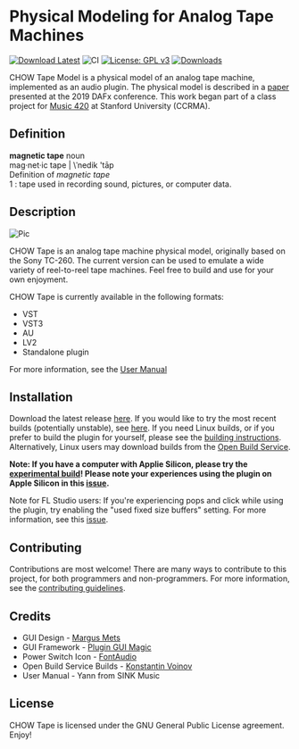 # Physical Modeling for Analog Tape Machines
[![Download Latest](https://img.shields.io/badge/download-latest-blue.svg)](https://github.com/jatinchowdhury18/AnalogTapeModel/releases/latest)
![CI](https://github.com/jatinchowdhury18/AnalogTapeModel/workflows/CI/badge.svg)
[![License: GPL v3](https://img.shields.io/badge/License-GPLv3-brightgreen.svg)](https://www.gnu.org/licenses/gpl-3.0)
[![Downloads](https://img.shields.io/github/downloads/jatinchowdhury18/AnalogTapeModel/total)](https://somsubhra.github.io/github-release-stats/?username=jatinchowdhury18&repository=AnalogTapeModel&page=1&per_page=30)

CHOW Tape Model is a physical model of an analog tape machine,
implemented as an audio plugin. The physical model is described
in a [paper](http://dafx2019.bcu.ac.uk/papers/DAFx2019_paper_3.pdf)
presented at the 2019 DAFx conference. This work began part of a
class project for [Music 420](https://ccrma.stanford.edu/courses/420/)
at Stanford University (CCRMA).

## Definition
**magnetic tape** noun<br/>
mag·net·​ic tape | \ˈnedik 'tāp\
Definition of *magnetic tape*<br/>
1 : tape used in recording sound, pictures, or computer data.

## Description
![Pic](https://www.hifiengine.com/images/model/sony_tc-260.jpg)

CHOW Tape is an analog tape machine physical model, originally
based on the Sony TC-260. The current version can be used to
emulate a wide variety of reel-to-reel tape machines.
Feel free to build and use for your own enjoyment.

CHOW Tape is currently available in the following formats:
  - VST
  - VST3
  - AU
  - LV2
  - Standalone plugin

For more information, see the [User Manual](https://ccrma.stanford.edu/~jatin/chowdsp/Products/ChowTapeManual.pdf)

## Installation

Download the latest release
[here](https://github.com/jatinchowdhury18/AnalogTapeModel/releases/latest).
If you would like to try the most recent builds (potentially unstable),
see [here](https://github.com/jatinchowdhury18/AnalogTapeModel/tree/develop/Plugin/Bin).
If you need Linux builds, or if you prefer to build the plugin for yourself,
please see the [building instructions](https://github.com/jatinchowdhury18/AnalogTapeModel/blob/master/BUILDING.md).
Alternatively, Linux users may download builds from the
[Open Build Service](https://build.opensuse.org/package/show/home:kill_it:JUCE/CHOWTapeModel).

**Note: If you have a computer with Applie Silicon, please try the [experimental build](./Plugin/Bin/CHOWTapeMode-Mac-2.7.0.zip)! Please note your experiences using the plugin on Apple Silicon in this [issue](https://github.com/jatinchowdhury18/AnalogTapeModel/issues/124).**

Note for FL Studio users: If you're experiencing pops and click while using
the plugin, try enabling the "used fixed size buffers" setting. For more
information, see this [issue](https://github.com/jatinchowdhury18/AnalogTapeModel/issues/17#issuecomment-640199581).

## Contributing

Contributions are most welcome! There are many ways to contribute to this 
project, for both programmers and non-programmers. For more information,
see the
[contributing guidelines](https://github.com/jatinchowdhury18/AnalogTapeModel/blob/master/CONTRIBUTING.md).

## Credits

- GUI Design - [Margus Mets](mailto:hello@mmcreative.eu)
- GUI Framework - [Plugin GUI Magic](https://github.com/ffAudio/PluginGUIMagic)
- Power Switch Icon - [FontAudio](https://github.com/fefanto/fontaudio)
- Open Build Service Builds - [Konstantin Voinov](https://github.com/lv2-porting-project)
- User Manual - Yann from SINK Music

## License
CHOW Tape is licensed under the GNU General Public License agreement. Enjoy!
